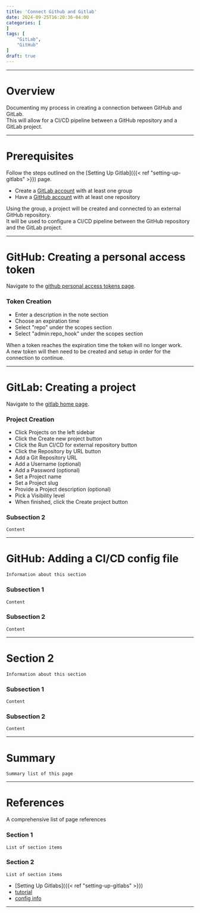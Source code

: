 ```yaml
---
title: 'Connect Github and Gitlab'
date: 2024-09-25T16:20:36-04:00
categories: [
]
tags: [
    "GitLab",
    "GitHub"
]
draft: true
---
```


---

# Overview
Documenting my process in creating a connection between GitHub and GitLab.\
This will allow for a CI/CD pipeline between a GitHub repository and a GitLab project.

---

# Prerequisites
Follow the steps outlined on the [Setting Up Gitlab]({{< ref "setting-up-gitlabs" >}}) page.

- Create a [GitLab account](https://gitlab.com/) with at least one group
- Have a [GitHub account](https://github.com/) with at least one repository

Using the group, a project will be created and connected to an external GitHub repository.\
It will be used to configure a CI/CD pipeline between the GitHub repository and the GitLab project.

---

# GitHub: Creating a personal access token
Navigate to the [github personal access tokens page](https://github.com/settings/tokens/new).

### Token Creation
- Enter a description in the note section
- Choose an expiration time
- Select "repo" under the scopes section
- Select "admin:repo_hook" under the scopes section

When a token reaches the expiration time the token will no longer work.\
A new token will then need to be created and setup in order for the connection to continue.

---

# GitLab: Creating a project
Navigate to the [gitlab home page](https://gitlab.com/).

### Project Creation
- Click <span class="direction-color">Projects</span> on the left sidebar
- Click the <span class="direction-color">Create new project</span> button
- Click the <span class="direction-color">Run CI/CD for external repository</span> button
- Click the <span class="direction-color">Repository by URL</span> button
- Add a Git Repository URL
- Add a Username (optional)
- Add a Password (optional)
- Set a Project name
- Set a Project slug
- Provide a Project description (optional)
- Pick a Visibility level
- When finished, click the <span class="direction-color">Create project</span> button

### Subsection 2
`Content`

---

# GitHub: Adding a CI/CD config file
`Information about this section`

### Subsection 1
`Content`

### Subsection 2
`Content`

---

# Section 2
`Information about this section`

### Subsection 1
`Content`

### Subsection 2
`Content`

---

# Summary
`Summary list of this page`

---

# References
A comprehensive list of page references

### Section 1
`List of section items`

### Section 2
`List of section items`

- [Setting Up Gitlabs]({{< ref "setting-up-gitlabs" >}})
- [tutorial](https://docs.gitlab.com/ee/ci/ci_cd_for_external_repos/github_integration.html)
- [config info](https://docs.gitlab.com/ee/ci/quick_start/index.html)

---
